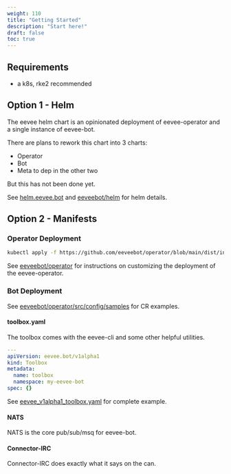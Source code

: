 ```yaml
---
weight: 110
title: "Getting Started"
description: "Start here!"
draft: false
toc: true
---
```


## Requirements

- a k8s, rke2 recommended

## Option 1 - Helm

The eevee helm chart is an opinionated deployment of eevee-operator and a single instance of eevee-bot.

There are plans to rework this chart into 3 charts:

- Operator
- Bot
- Meta to dep in the other two

But this has not been done yet.

See [helm.eevee.bot](https://helm.eevee.bot) and [eeveebot/helm](https://github.com/eeveebot/helm) for helm details.

## Option 2 - Manifests

### Operator Deployment

```bash
kubectl apply -f https://github.com/eeveebot/operator/blob/main/dist/install.yaml
```

See [eeveebot/operator](https://github.com/eeveebot/operator) for instructions on customizing the deployment of the eevee-operator.

### Bot Deployment

See [eeveebot/operator/src/config/samples](https://github.com/eeveebot/operator/tree/main/src/config/samples) for CR examples.

#### toolbox.yaml

The toolbox comes with the eevee-cli and some other helpful utilities.

```yaml
---
apiVersion: eevee.bot/v1alpha1
kind: Toolbox
metadata:
  name: toolbox
  namespace: my-eevee-bot
spec: {}
```

See [eevee_v1alpha1_toolbox.yaml](https://github.com/eeveebot/operator/blob/main/src/config/samples/eevee_v1alpha1_toolbox.yaml) for complete example.

#### NATS

NATS is the core pub/sub/msq for eevee-bot.

#### Connector-IRC

Connector-IRC does exactly what it says on the can.

